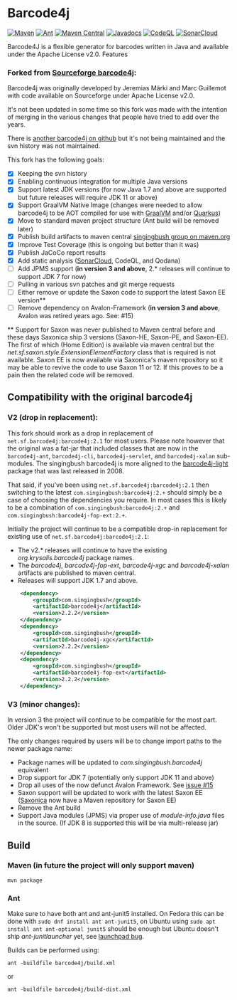 Barcode4j
=========

[![Maven](https://github.com/SingingBush/barcode4j/actions/workflows/maven.yml/badge.svg)](https://github.com/SingingBush/barcode4j/actions/workflows/maven.yml)
[![Ant](https://github.com/SingingBush/barcode4j/actions/workflows/ant.yml/badge.svg)](https://github.com/SingingBush/barcode4j/actions/workflows/ant.yml)
[![Maven Central](https://maven-badges.herokuapp.com/maven-central/com.singingbush/barcode4j/badge.svg)](https://maven-badges.herokuapp.com/maven-central/com.singingbush/barcode4j)
[![Javadocs](https://www.javadoc.io/badge/com.singingbush/barcode4j.svg)](https://www.javadoc.io/doc/com.singingbush/barcode4j)
[![CodeQL](https://github.com/SingingBush/barcode4j/actions/workflows/github-code-scanning/codeql/badge.svg)](https://github.com/SingingBush/barcode4j/actions/workflows/github-code-scanning/codeql)
[![SonarCloud](https://sonarcloud.io/api/project_badges/measure?project=barcode4j&metric=alert_status)](https://sonarcloud.io/summary/new_code?id=barcode4j)

Barcode4J is a flexible generator for barcodes written in Java and available under the Apache License v2.0. Features

### Forked from [Sourceforge barcode4j](https://sourceforge.net/p/barcode4j/):

Barcode4j was originally developed by Jeremias Märki and Marc Guillemot with code available on Sourceforge under Apache License v2.0.

It's not been updated in some time so this fork was made with the intention of merging in the various changes that people have tried to add over the years.

There is [another barcode4j on github](https://github.com/jeremycrosbie/barcode4j) but it's not being maintained and the svn history was not maintained.

This fork has the following goals:

 - [x] Keeping the svn history
 - [x] Enabling continuous integration for multiple Java versions
 - [x] Support latest JDK versions (for now Java 1.7 and above are supported but future releases will require JDK 11 or above)
 - [x] Support GraalVM Native Image (changes were needed to allow barcode4j to be AOT compiled for use with [GraalVM](https://www.graalvm.org/) and/or [Quarkus](https://quarkus.io/))
 - [x] Move to standard maven project structure (Ant build will be removed later)
 - [x] Publish build artifacts to maven central [singingbush group on maven.org](https://search.maven.org/search?q=com.singingbush)
 - [x] Improve Test Coverage (this is ongoing but better than it was)
 - [x] Publish JaCoCo report results
 - [x] Add static analysis ([SonarCloud](https://sonarcloud.io/summary/overall?id=barcode4j), CodeQL, and Qodana)
 - [ ] Add JPMS support (**in version 3 and above**, 2.* releases will continue to support JDK 7 for now)
 - [ ] Pulling in various svn patches and git merge requests
 - [ ] Either remove or update the Saxon code to support the latest Saxon EE version**
 - [ ] Remove dependency on Avalon-Framework (**in version 3 and above**, Avalon was retired years ago. See: #15)

** Support for Saxon was never published to Maven central before and these days Saxonica ship 3 versions (Saxon-HE, Saxon-PE, and Saxon-EE). The first of which (Home Edition) is available via maven central but the _net.sf.saxon.style.ExtensionElementFactory_ class that is required is not available. Saxon EE is now available via Saxonica's maven repository so it may be able to revive the code to use Saxon 11 or 12. If this proves to be a pain then the related code will be removed.

## Compatibility with the original barcode4j

### V2 (drop in replacement):

This fork should work as a drop in replacement of `net.sf.barcode4j:barcode4j:2.1` for most users. Please note however that the original was a fat-jar that included classes that are now in the `barcode4j-ant`, `barcode4j-cli`, `barcode4j-servlet`, and `barcode4j-xalan` sub-modules. The singingbush barcode4j is more aligned to the [barcode4j-light](https://search.maven.org/search?q=a:barcode4j-light) package that was last released in 2008.

That said, if you've been using `net.sf.barcode4j:barcode4j:2.1` then switching to the latest `com.singingbush:barcode4j:2.+` should simply be a case of choosing the dependencies you require. In most cases this is likely to be a combination of `com.singingbush:barcode4j:2.+` and `com.singingbush:barcode4j-fop-ext:2.+`.

Initially the project will continue to be a compatible drop-in replacement for existing use of `net.sf.barcode4j:barcode4j:2.1`:

 - The v2.* releases will continue to have the existing _org.krysalis.barcode4j_ package names.
 - The _barcode4j_, _barcode4j-fop-ext_, _barcode4j-xgc_ and _barcode4j-xalan_ artifacts are published to maven central.
 - Releases will support JDK 1.7 and above.

```xml
    <dependency>
        <groupId>com.singingbush</groupId>
        <artifactId>barcode4j</artifactId>
        <version>2.2.2</version>
    </dependency>
    <dependency>
        <groupId>com.singingbush</groupId>
        <artifactId>barcode4j-xgc</artifactId>
        <version>2.2.2</version>
    </dependency>
    <dependency>
        <groupId>com.singingbush</groupId>
        <artifactId>barcode4j-fop-ext</artifactId>
        <version>2.2.2</version>
    </dependency>
```

### V3 (minor changes):

In version 3 the project will continue to be compatible for the most part. Older JDK's won't be supported but most users will not be affected.

The only changes required by users will be to change import paths to the newer package name:

 - Package names will be updated to _com.singingbush.barcode4j_ equivalent
 - Drop support for JDK 7 (potentially only support JDK 11 and above)
 - Drop all uses of the now defunct Avalon Framework. See [issue #15](https://github.com/SingingBush/barcode4j/issues/15)
 - Saxon support will be updated to work with the latest Saxon EE ([Saxonica](https://www.saxonica.com/) now have a Maven repository for Saxon EE)
 - Remove the Ant build
 - Support Java modules (JPMS) via proper use of _module-info.java_ files in the source. (If JDK 8 is supported this will be via multi-release jar)

## Build

### Maven (in future the project will only support maven)

```
mvn package
```

### Ant

Make sure to have both ant and ant-junit5 installed. On Fedora this can be done with `sudo dnf install ant ant-junit5`, on Ubuntu using `sudo apt install ant ant-optional junit5` should be enough but Ubuntu doesn't ship _ant-junitlauncher_ yet, see [launchpad bug](https://bugs.launchpad.net/ubuntu/+source/ant/+bug/1998045).

Builds can be performed using:

```
ant -buildfile barcode4j/build.xml
```

or

```
ant -buildfile barcode4j/build-dist.xml
```

